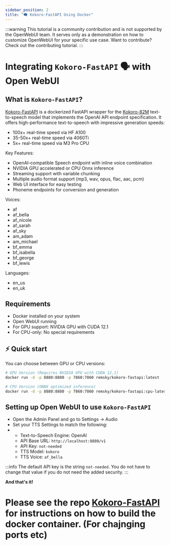 ```yaml
---
sidebar_position: 2
title: "🗨️ Kokoro-FastAPI Using Docker"
---
```


:::warning
This tutorial is a community contribution and is not supported by the OpenWebUI team. It serves only as a demonstration on how to customize OpenWebUI for your specific use case. Want to contribute? Check out the contributing tutorial.
:::

# Integrating `Kokoro-FastAPI` 🗣️ with Open WebUI

## What is `Kokoro-FastAPI`?

[Kokoro-FastAPI](https://github.com/remsky/Kokoro-FastAPI) is a dockerized FastAPI wrapper for the [Kokoro-82M](https://huggingface.co/hexgrad/Kokoro-82M) text-to-speech model that implements the OpenAI API endpoint specification. It offers high-performance text-to-speech with impressive generation speeds:

- 100x+ real-time speed via HF A100
- 35-50x+ real-time speed via 4060Ti
- 5x+ real-time speed via M3 Pro CPU

Key Features:
- OpenAI-compatible Speech endpoint with inline voice combination
- NVIDIA GPU accelerated or CPU Onnx inference
- Streaming support with variable chunking
- Multiple audio format support (mp3, wav, opus, flac, aac, pcm)
- Web UI interface for easy testing
- Phoneme endpoints for conversion and generation

Voices:
 - af
 - af_bella
 - af_nicole
 - af_sarah
 - af_sky
 - am_adam
 - am_michael
 - bf_emma
 - bf_isabella
 - bf_george
 - bf_lewis

Languages:
 - en_us
 - en_uk

## Requirements

- Docker installed on your system
- Open WebUI running
- For GPU support: NVIDIA GPU with CUDA 12.1
- For CPU-only: No special requirements

## ⚡️ Quick start

You can choose between GPU or CPU versions:

```bash
# GPU Version (Requires NVIDIA GPU with CUDA 12.1)
docker run -d -p 8880:8880 -p 7860:7860 remsky/kokoro-fastapi:latest

# CPU Version (ONNX optimized inference)
docker run -d -p 8880:8880 -p 7860:7860 remsky/kokoro-fastapi:cpu-latest
```

## Setting up Open WebUI to use `Kokoro-FastAPI`

- Open the Admin Panel and go to Settings -> Audio
- Set your TTS Settings to match the following:
- - Text-to-Speech Engine: OpenAI
  - API Base URL: `http://localhost:8880/v1`
  - API Key: `not-needed`
  - TTS Model: `kokoro`
  - TTS Voice: `af_bella`



:::info
The default API key is the string `not-needed`. You do not have to change that value if you do not need the added security.
:::

**And that's it!**

# Please see the repo [Kokoro-FastAPI](https://github.com/Sharrnah/Kokoro-FastAPI) for instructions on how to build the docker container. (For chajnging ports etc)
